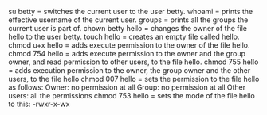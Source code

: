 su betty          = switches the current user to the user betty.
whoami            = prints the effective username of the current user.
groups         	  = prints all the groups the current user is part of.
chown betty hello = changes the owner of the file hello to the user betty.
touch hello       = creates an empty file called hello.
chmod u+x hello   = adds execute permission to the owner of the file hello.
chmod 754 hello   = adds execute permission to the owner and the group owner, and read permission to other users, to the file hello.
chmod 755 hello   = adds execution permission to the owner, the group owner and the other users, to the file hello
chmod 007 hello   = sets the permission to the file hello as follows:
      	  	    Owner: no permission at all
		    Group: no permission at all
		    Other users: all the permissions
chmod 753 hello   = sets the mode of the file hello to this: -rwxr-x-wx
